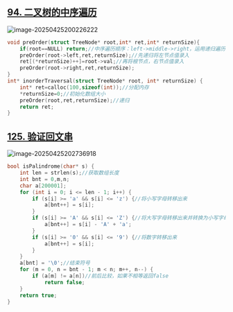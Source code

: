 ## [94. 二叉树的中序遍历](https://leetcode.cn/problems/binary-tree-inorder-traversal/) 

![image-20250425200226222](https://gggzxh.oss-cn-beijing.aliyuncs.com/img/20250425200226222.png)

```c
void preOrder(struct TreeNode* root,int* ret,int* returnSize){
    if(root==NULL) return;//中序遍历顺序：left->middle->right，运用递归遍历的思想
    preOrder(root->left,ret,returnSize);//先递归将左节点值录入
    ret[(*returnSize)++]=root->val;//再将根节点，右节点值录入
    preOrder(root->right,ret,returnSize);
}
int* inorderTraversal(struct TreeNode* root, int* returnSize) {
    int* ret=calloc(100,sizeof(int));//分配内存
    *returnSize=0;//初始化数组大小
    preOrder(root,ret,returnSize);//递归
    return ret;
}
```

## [125. 验证回文串](https://leetcode.cn/problems/valid-palindrome/) 

![image-20250425202736918](https://gggzxh.oss-cn-beijing.aliyuncs.com/img/20250425202736918.png) 

```c
bool isPalindrome(char* s) {
    int len = strlen(s);//获取数组长度
    int bnt = 0,m,n;
    char a[200001];
    for (int i = 0; i <= len - 1; i++) {
        if (s[i] >= 'a' && s[i] <= 'z') {//将小写字母转移出来
            a[bnt++] = s[i];
        }
        if (s[i] >= 'A' && s[i] <= 'Z') {//将大写字母转移出来并转换为小写字母方便比较
            a[bnt++] = s[i] - 'A' + 'a';
        }
        if (s[i] >= '0' && s[i] <= '9') {//将数字转移出来
            a[bnt++] = s[i];
        }
    }
    a[bnt] = '\0';//结束符号
    for (m = 0, n = bnt - 1; m < n; m++, n--) {
        if (a[m] != a[n])//前后比较，如果不相等返回false
            return false;
    }
    return true;
}
```

